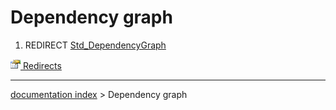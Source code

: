 # Dependency graph
1.  REDIRECT [Std\_DependencyGraph](Std_DependencyGraph.md)



[<img src="images/Property.png" style="width:16px"> Redirects](Category_Redirects.md)

---
[documentation index](../README.md) > Dependency graph
